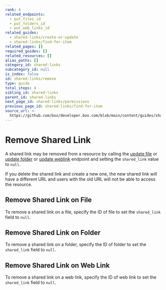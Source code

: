 ```yaml
---
rank: 4
related_endpoints:
  - put_files_id
  - put_folders_id
  - put_web_links_id
related_guides:
  - shared-links/create-or-update
  - shared-links/find-for-item
related_pages: []
required_guides: []
related_resources: []
alias_paths: []
category_id: shared-links
subcategory_id: null
is_index: false
id: shared-links/remove
type: guide
total_steps: 4
sibling_id: shared-links
parent_id: shared-links
next_page_id: shared-links/permissions
previous_page_id: shared-links/find-for-item
source_url: >-
  https://github.com/box/developer.box.com/blob/main/content/guides/shared-links/remove.md
---
```

# Remove Shared Link

A shared link may be removed from a resource by calling the
[update file](endpoint://put_files_id) or
[update folder](endpoint://put_folders_id) or
[update weblink](endpoint://put_web_links_id) endpoint and setting the
`shared_link` value to `null`.

<Message type='warning'>

If you delete the shared link and create a new one, the new shared link will
have a different URL and users with the old URL will not be able to access
the resource.

</Message>

## Remove Shared Link on File

To remove a shared link on a file, specify the ID of file to set the
`shared_link` field to `null`.

<Samples id='put_files_id' variant='remove_shared_link' >

</Samples>

## Remove Shared Link on Folder

To remove a shared link on a folder, specify the ID of folder to set the
`shared_link` field to `null`.

<Samples id='put_folders_id' variant='remove_shared_link' >

</Samples>

## Remove Shared Link on Web Link

To remove a shared link on a web link, specify the ID of web link to set the
`shared_link` field to `null`.

<Samples id='put_web_links_id' variant='remove_shared_link' >

</Samples>
